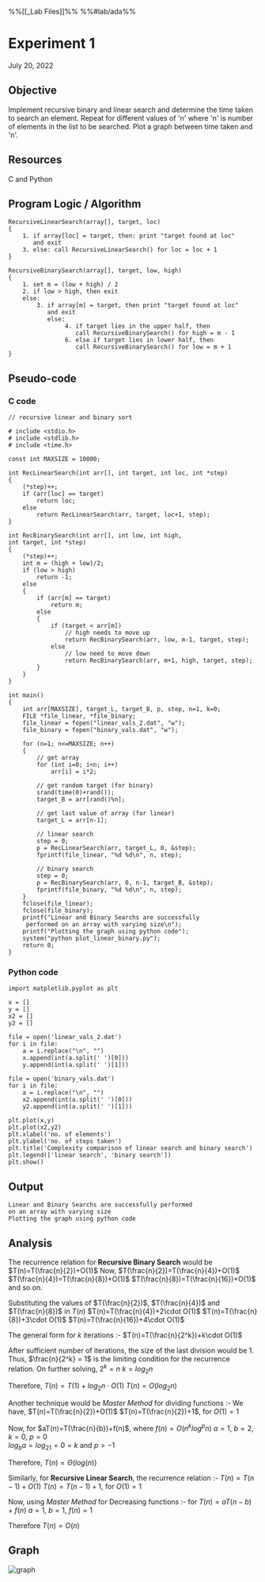 %%[[_Lab Files]]%%
%%#lab/ada%% 
# Experiment 1
July 20, 2022

## Objective
Implement recursive binary and linear search and determine the time taken to search an element. Repeat for different values of 'n' where 'n' is number of elements in the list to be searched. Plot a graph between time taken and 'n'.

## Resources
C and Python

## Program Logic / Algorithm
```plain
RecursiveLinearSearch(array[], target, loc)
{
	1. if array[loc] = target, then: print "target found at loc"
	   and exit
	3. else: call RecursiveLinearSearch() for loc = loc + 1
}

RecursiveBinarySearch(array[], target, low, high)
{
	1. set m = (low + high) / 2
	2. if low > high, then exit
	else: 
		3. if array[m] = target, then print "target found at loc" 
		   and exit
		   else:
				4. if target lies in the upper half, then 
				   call RecursiveBinarySearch() for high = m - 1
				6. else if target lies in lower half, then 
				   call RecursiveBinarySearch() for low = m + 1
}
```

## Pseudo-code
### C code
```plain
// recursive linear and binary sort

# include <stdio.h>
# include <stdlib.h>
# include <time.h>

const int MAXSIZE = 10000;

int RecLinearSearch(int arr[], int target, int loc, int *step)
{
	(*step)++;
	if (arr[loc] == target)
		return loc;
	else
		return RecLinearSearch(arr, target, loc+1, step);
}

int RecBinarySearch(int arr[], int low, int high,
int target, int *step)
{
	(*step)++;
	int m = (high + low)/2;
	if (low > high)
		return -1;
	else
	{
		if (arr[m] == target)
			return m;
		else
		{
			if (target < arr[m])
				// high needs to move up
				return RecBinarySearch(arr, low, m-1, target, step);
			else
				// low need to move down
				return RecBinarySearch(arr, m+1, high, target, step);
		}	
	}
}

int main()
{
	int arr[MAXSIZE], target_L, target_B, p, step, n=1, k=0;
	FILE *file_linear, *file_binary;
	file_linear = fopen("linear_vals_2.dat", "w");
	file_binary = fopen("binary_vals.dat", "w");
	
	for (n=1; n<=MAXSIZE; n++)
	{
		// get array
		for (int i=0; i<n; i++)
			arr[i] = i*2;
		
		// get random target (for binary)
		srand(time(0)+rand());
		target_B = arr[rand()%n];

		// get last value of array (for linear)
		target_L = arr[n-1];

		// linear search
		step = 0;
		p = RecLinearSearch(arr, target_L, 0, &step);
		fprintf(file_linear, "%d %d\n", n, step);

		// binary search
		step = 0;
		p = RecBinarySearch(arr, 0, n-1, target_B, &step);
		fprintf(file_binary, "%d %d\n", n, step);
	}
	fclose(file_linear);
	fclose(file_binary);
	printf("Linear and Binary Searchs are successfully
	 performed on an array with varying size\n");
	printf("Plotting the graph using python code");
	system("python plot_linear_binary.py");
	return 0;
}
```

### Python code
```plain
import matplotlib.pyplot as plt

x = []
y = []
x2 = []
y2 = []

file = open('linear_vals_2.dat')
for i in file:
	a = i.replace("\n", "")
	x.append(int(a.split(' ')[0]))
	y.append(int(a.split(' ')[1]))

file = open('binary_vals.dat')
for i in file:
	a = i.replace("\n", "")
	x2.append(int(a.split(' ')[0]))
	y2.append(int(a.split(' ')[1]))

plt.plot(x,y)
plt.plot(x2,y2)
plt.xlabel('no. of elements')
plt.ylabel('no. of steps taken')
plt.title('Complexity comparison of linear search and binary search')
plt.legend(['linear search', 'binary search'])
plt.show()
```

## Output
```plain
Linear and Binary Searchs are successfully performed 
on an array with varying size
Plotting the graph using python code
```

## Analysis
The recurrence relation for **Recursive Binary Search** would be
	$T(n)=T(\frac{n}{2})+O(1)$
Now, 
	$T(\frac{n}{2})=T(\frac{n}{4})+O(1)$
	$T(\frac{n}{4})=T(\frac{n}{8})+O(1)$
	$T(\frac{n}{8})=T(\frac{n}{16})+O(1)$
and so on.

Substituting the values of $T(\frac{n}{2})$, $T(\frac{n}{4})$ and $T(\frac{n}{8})$ in $T(n)$
	$T(n)=T(\frac{n}{4})+2\cdot O(1)$
	$T(n)=T(\frac{n}{8})+3\cdot O(1)$
	$T(n)=T(\frac{n}{16})+4\cdot O(1)$

The general form for $k$ iterations :- 
	$T(n)=T(\frac{n}{2^k})+k\cdot O(1)$

After sufficient number of iterations, the size of the last division would be 1.
Thus, $\frac{n}{2^k} = 1$ is the limiting condition for the recurrence relation.
On further solving,
	$2^k=n$
	$k=log_2n$

Therefore, 
	$T(n)=T(1)+log_2n\cdot O(1)$
	$T(n)=O(log_2n)$

Another technique would be *Master Method* for dividing functions :-
We have, 
	$T(n)=T(\frac{n}{2})+O(1)$
	$T(n)=T(\frac{n}{2})+1$, for $O(1)=1$

Now, for $aT(n)=T(\frac{n}{b})+f(n)$, where $f(n)=O(n^klog^pn)$
	$a=1$, $b=2$, $k=0$, $p=0$	
	$log_ba=log_21=0=k$ and $p>-1$

Therefore, $T(n)=\Theta(log(n))$


Similarly, for **Recursive Linear Search**, the recurrence relation :-
	$T(n)=T(n-1)+O(1)$
	$T(n)=T(n-1)+1$, for $O(1)=1$
	
Now, using *Master Method* for Decreasing functions :-
	for $T(n)=aT(n-b)+f(n)$
	$a=1$, $b=1$, $f(n)=1$

Therefore $T(n)=O(n)$

## Graph
![graph](Figure_Lab-1.png)